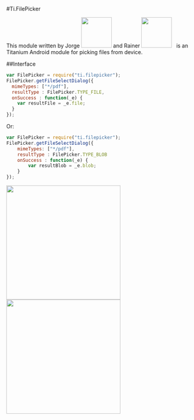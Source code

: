 #Ti.FilePicker

This module written by Jorge <img src="https://avatars.slack-edge.com/2016-07-26/63153065088_2171bf30e75d6d921ae9_192.jpg" width=80 /> and Rainer <img src="https://avatars.slack-edge.com/2016-09-11/78462010647_0c72b9186ef4032b7ed7_512.png" width=80>   is an Titanium Android module for picking files from device.


##Interface


```javascript
var FilePicker = require("ti.filepicker");
FilePicker.getFileSelectDialog({
  mimeTypes: ["*/pdf"],
  resultType : FilePicker.TYPE_FILE, 
  onSuccess : function(_e) {
    var resultFile = _e.file;
  }  
});

```
Or:
```javascript
var FilePicker = require("ti.filepicker");
FilePicker.getFileSelectDialog({
    mimeTypes: ["*/pdf"],
    resultType : FilePicker.TYPE_BLOB
    onSuccess : function(_e) {
        var resultBlob = _e.blob;
    }
});
```

<img src="http://i.imgur.com/rvY4vrr.png" width=300 />
<img src="http://i.imgur.com/ShCq3NW.png" width=300 />
